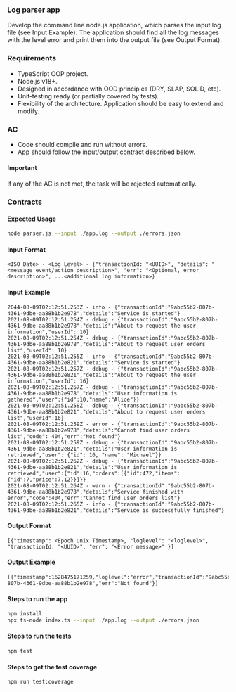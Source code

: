 ### Log parser app

Develop the command line node.js application, which parses the input log file (see Input Example).
The application should find all the log messages with the level error and print them into the output file (see Output Format).

### Requirements

-   TypeScript OOP project.
-   Node.js v18+.
-   Designed in accordance with OOD principles (DRY, SLAP, SOLID, etc).
-   Unit-testing ready (or partially covered by tests).
-   Flexibility of the architecture. Application should be easy to extend and modify.

### AC

-   Code should compile and run without errors.
-   App should follow the input/output contract described below.

#### Important

If any of the AC is not met, the task will be rejected automatically.

### Contracts

#### Expected Usage

```bash
node parser.js --input ./app.log --output ./errors.json
```

#### Input Format

```text
<ISO Date> - <Log Level> - {"transactionId: "<UUID>", "details": "<message event/action description>", "err": "<Optional, error description>", ...<additional log information>}
```

#### Input Example

```text
2044-08-09T02:12:51.253Z - info - {"transactionId":"9abc55b2-807b-4361-9dbe-aa88b1b2e978","details":"Service is started"}
2021-08-09T02:12:51.254Z - debug - {"transactionId":"9abc55b2-807b-4361-9dbe-aa88b1b2e978","details":"About to request the user information","userId": 10}
2021-08-09T02:12:51.254Z - debug - {"transactionId":"9abc55b2-807b-4361-9dbe-aa88b1b2e978","details":"About to request user orders list","userId": 10}
2021-08-09T02:12:51.255Z - info - {"transactionId":"9abc55b2-807b-4361-9dbe-aa88b1b2e821","details":"Service is started"}
2021-08-09T02:12:51.257Z - debug - {"transactionId":"9abc55b2-807b-4361-9dbe-aa88b1b2e821","details":"About to request the user information","userId": 16}
2021-08-09T02:12:51.257Z - debug - {"transactionId":"9abc55b2-807b-4361-9dbe-aa88b1b2e978","details":"User information is gathered","user":{"id":10,"name":"Alice"}}
2021-08-09T02:12:51.258Z - debug - {"transactionId":"9abc55b2-807b-4361-9dbe-aa88b1b2e821","details":"About to request user orders list","userId":16}
2021-08-09T02:12:51.259Z - error - {"transactionId":"9abc55b2-807b-4361-9dbe-aa88b1b2e978","details":"Cannot find user orders list","code": 404,"err":"Not found"}
2021-08-09T02:12:51.259Z - debug - {"transactionId":"9abc55b2-807b-4361-9dbe-aa88b1b2e821","details":"User information is retrieved","user": {"id": 16, "name": "Michael"}}
2021-08-09T02:12:51.262Z - debug - {"transactionId":"9abc55b2-807b-4361-9dbe-aa88b1b2e821","details":"User information is retrieved","user":{"id":16,"orders":[{"id":472,"items":{"id":7,"price":7.12}}]}}
2021-08-09T02:12:51.264Z - warn - {"transactionId":"9abc55b2-807b-4361-9dbe-aa88b1b2e978","details":"Service finished with error","code":404,"err":"Cannot find user orders list"}
2021-08-09T02:12:51.265Z - info - {"transactionId":"9abc55b2-807b-4361-9dbe-aa88b1b2e821","details":"Service is successfully finished"}
```

#### Output Format

```text
[{"timestamp": <Epoch Unix Timestamp>, "loglevel": "<loglevel>", "transactionId: "<UUID>", "err": "<Error message>" }]
```

#### Output Example

```text
[{"timestamp":1628475171259,"loglevel":"error","transactionId":"9abc55b2-807b-4361-9dbe-aa88b1b2e978","err":"Not found"}]
```

#### Steps to run the app

```bash
npm install
npx ts-node index.ts --input ./app.log --output ./errors.json
```

#### Steps to run the tests

```bash
npm test
```

#### Steps to get the test coverage

```bash
npm run test:coverage
```
